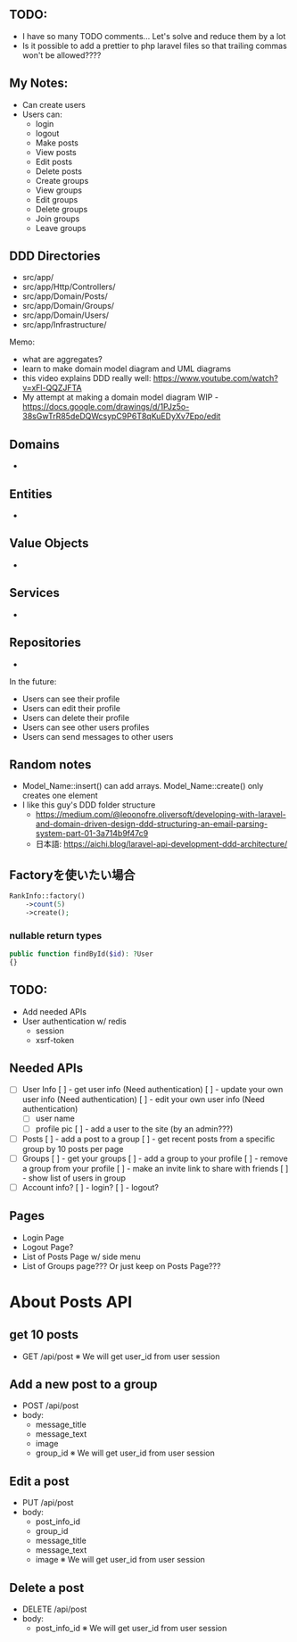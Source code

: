 ## TODO:
- I have so many TODO comments... Let's solve and reduce them by a lot
- Is it possible to add a prettier to php laravel files so that trailing commas won't be allowed????

## My Notes:
- Can create users 
- Users can:
  - login
  - logout
  - Make posts
  - View posts
  - Edit posts
  - Delete posts
  - Create groups
  - View groups
  - Edit groups
  - Delete groups
  - Join groups
  - Leave groups
  
## DDD Directories
- src/app/
- src/app/Http/Controllers/
- src/app/Domain/Posts/
- src/app/Domain/Groups/
- src/app/Domain/Users/
- src/app/Infrastructure/

Memo:
- what are aggregates?
- learn to make domain model diagram and UML diagrams
- this video explains DDD really well: https://www.youtube.com/watch?v=xFl-QQZJFTA
- My attempt at making a domain model diagram WIP - https://docs.google.com/drawings/d/1PJz5o-38sGwTrR85deDQWcsypC9P6T8qKuEDyXv7Epo/edit

## Domains
- 

## Entities
- 

## Value Objects
- 

## Services
- 

## Repositories
-  

In the future:
- Users can see their profile
- Users can edit their profile
- Users can delete their profile
- Users can see other users profiles
- Users can send messages to other users

## Random notes
- Model_Name::insert() can add arrays. Model_Name::create() only creates one element
- I like this guy's DDD folder structure
  - https://medium.com/@leoonofre.oliversoft/developing-with-laravel-and-domain-driven-design-ddd-structuring-an-email-parsing-system-part-01-3a714b9f47c9
  - 日本語: https://aichi.blog/laravel-api-development-ddd-architecture/

## Factoryを使いたい場合
```php
RankInfo::factory()
    ->count(5)
    ->create();
```

### nullable return types
```php
public function findById($id): ?User
{}
```

## TODO:
- Add needed APIs
- User authentication w/ redis
  - session
  - xsrf-token

## Needed APIs
- [ ] User Info
  [ ] - get user info (Need authentication)
  [ ] - update your own user info (Need authentication)
  [ ] - edit your own user info (Need authentication)
    - [ ] user name
    - [ ] profile pic
  [ ] - add a user to the site (by an admin???)
- [ ] Posts
  [ ] - add a post to a group
  [ ] - get recent posts from a specific group by 10 posts per page
- [ ] Groups
  [ ] - get your groups
  [ ] - add a group to your profile 
  [ ] - remove a group from your profile
  [ ] - make an invite link to share with friends
  [ ] - show list of users in group
- [ ] Account info?
  [ ] - login?
  [ ] - logout?

## Pages
- Login Page
- Logout Page?
- List of Posts Page w/ side menu
- List of Groups page??? Or just keep on Posts Page???

# About Posts API

## get 10 posts 
- GET /api/post
※ We will get user_id from user session

## Add a new post to a group
- POST /api/post
- body:
  - message_title
  - message_text
  - image
  - group_id
※ We will get user_id from user session

## Edit a post
- PUT /api/post
- body:
  - post_info_id
  - group_id
  - message_title
  - message_text
  - image
※ We will get user_id from user session

## Delete a post
- DELETE /api/post
- body:
  - post_info_id
※ We will get user_id from user session
